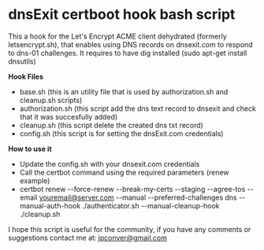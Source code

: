 # dnsExit certboot hook bash script

This a hook for the Let's Encrypt ACME client dehydrated (formerly letsencrypt.sh), that enables using DNS records on dnsexit.com to respond to dns-01 challenges. It requires to have dig installed (sudo apt-get install dnsutils)

**Hook Files**
- base.sh (this is an utility file that is used by authorization.sh and cleanup.sh scripts)
- authorization.sh (this script add the dns text record to dnsexit and check that it was succesfully added)
- cleanup.sh (this script delete the created dns txt record)
- config.sh (this script is for setting the dnsExit.com credentials)

**How to use it**
- Update the config.sh with your dnsexit.com credentials
- Call the certbot command using the required parameters (renew example)
 - certbot renew --force-renew --break-my-certs --staging --agree-tos --email youremail@server.com --manual --preferred-challenges dns  --manual-auth-hook ./authenticator.sh --manual-cleanup-hook ./cleanup.sh


I hope this script is useful for the community, if you have any comments or suggestions contact me at: jpconver@gmail.com

